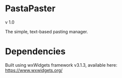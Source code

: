 # PastaPaster

v 1.0

The simple, text-based pasting manager.

# Dependencies
Built using wxWidgets framework v3.1.3, available here: https://www.wxwidgets.org/
